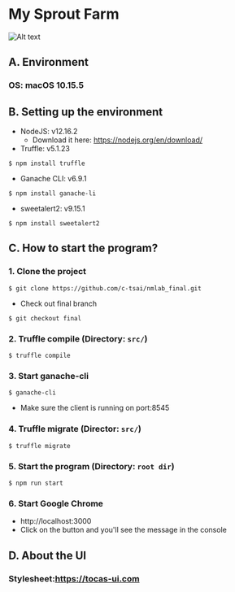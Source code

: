# My Sprout Farm
![Alt text](public/main.jpg?raw=true "Main")
## A. Environment
### OS: macOS 10.15.5

## B. Setting up the environment
- NodeJS: v12.16.2
    - Download it here: https://nodejs.org/en/download/
- Truffle: v5.1.23
```
$ npm install truffle
```
- Ganache CLI: v6.9.1
```
$ npm install ganache-li
```
- sweetalert2: v9.15.1
```
$ npm install sweetalert2
```
## C. How to start the program?
### 1. Clone the project
```
$ git clone https://github.com/c-tsai/nmlab_final.git
```
- Check out final branch
```
$ git checkout final
```

### 2. Truffle compile (Directory: `src/`)
```
$ truffle compile
```
### 3. Start ganache-cli
```
$ ganache-cli
```
- Make sure the client is running on port:8545

### 4. Truffle migrate (Director: `src/`)
```
$ truffle migrate
```

### 5. Start the program (Directory: `root dir`)
```
$ npm run start
```

### 6. Start Google Chrome
- http://localhost:3000
- Click on the button and you'll see the message in the console

## D. About the UI
### Stylesheet:https://tocas-ui.com


